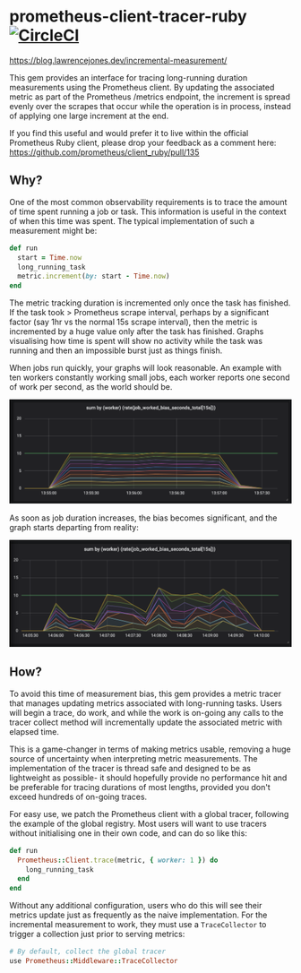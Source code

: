 # prometheus-client-tracer-ruby [![CircleCI](https://circleci.com/gh/lawrencejones/prometheus-client-tracer-ruby.svg?style=svg)](https://circleci.com/gh/lawrencejones/prometheus-client-tracer-ruby)

https://blog.lawrencejones.dev/incremental-measurement/

This gem provides an interface for tracing long-running duration measurements
using the Prometheus client. By updating the associated metric as part of the
Prometheus /metrics endpoint, the increment is spread evenly over the scrapes
that occur while the operation is in process, instead of applying one large
increment at the end.

If you find this useful and would prefer it to live within the official
Prometheus Ruby client, please drop your feedback as a comment here:
https://github.com/prometheus/client_ruby/pull/135

## Why?

One of the most common observability requirements is to trace the amount of time
spent running a job or task. This information is useful in the context of when
this time was spent. The typical implementation of such a measurement might be:

```ruby
def run
  start = Time.now
  long_running_task
  metric.increment(by: start - Time.now)
end
```

The metric tracking duration is incremented only once the task has finished. If
the task took > Prometheus scrape interval, perhaps by a significant factor (say
1hr vs the normal 15s scrape interval), then the metric is incremented by a huge
value only after the task has finished.  Graphs visualising how time is spent
will show no activity while the task was running and then an impossible burst
just as things finish.

When jobs run quickly, your graphs will look reasonable. An example with ten
workers constantly working small jobs, each worker reports one second of work
per second, as the world should be.

![Work per worker with small jobs](res/bias-0_1-1_0.png)

As soon as job duration increases, the bias becomes significant, and the graph
starts departing from reality:

![Work per worker with long-running jobs](res/bias-0_1-30_0.png)

## How?

To avoid this time of measurement bias, this gem provides a metric tracer
that manages updating metrics associated with long-running tasks. Users will
begin a trace, do work, and while the work is on-going any calls to the tracer
collect method will incrementally update the associated metric with elapsed
time.

This is a game-changer in terms of making metrics usable, removing a huge source
of uncertainty when interpreting metric measurements. The implementation of the
tracer is thread safe and designed to be as lightweight as possible- it should
hopefully provide no performance hit and be preferable for tracing durations of
most lengths, provided you don't exceed hundreds of on-going traces.

For easy use, we patch the Prometheus client with a global tracer, following the
example of the global registry. Most users will want to use tracers without
initialising one in their own code, and can do so like this:

```ruby
def run
  Prometheus::Client.trace(metric, { worker: 1 }) do
    long_running_task
  end
end
```

Without any additional configuration, users who do this will see their metrics
update just as frequently as the naive implementation. For the incremental
measurement to work, they must use a `TraceCollector` to trigger a collection
just prior to serving metrics:

```ruby
# By default, collect the global tracer
use Prometheus::Middleware::TraceCollector
```
